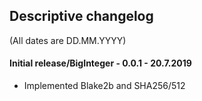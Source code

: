 ## Descriptive changelog
(All dates are DD.MM.YYYY)



#### Initial release/BigInteger - 0.0.1 - 20.7.2019
- Implemented Blake2b and SHA256/512

